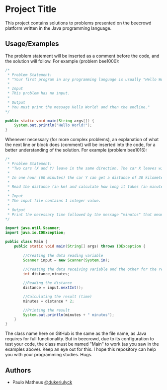 
# Project Title

This project contains solutions to problems presented on the beecrowd platform written in the Java programming language.


## Usage/Examples
The problem statement will be inserted as a comment before the code, and the solution will follow. For example (problem bee1000):
```java
/*
 * Problem Statement:
 * "Your first program in any programming language is usually "Hello World!". In this first problem all you have to do is print this message on the screen.
 * 
 * Input
 * This problem has no input.
 * 
 * Output
 * You must print the message Hello World! and then the endline."
*/

public static void main(String args[]) {
    System.out.println("Hello World!");
}
```
Whenever necessary (for more complex problems), an explanation of what the next line or block does (comment) will be inserted into the code, for a better understanding of the solution. For example (problem bee1016):

```java
/*
 * Problem Statement:
 * "Two cars (X and Y) leave in the same direction. The car X leaves with a constant speed of 60 km/h and the car Y leaves with a constant speed of 90 km / h.
 * 
 * In one hour (60 minutes) the car Y can get a distance of 30 kilometers from the X car, in other words, it can get away one kilometer for each 2 minutes.
 * 
 * Read the distance (in km) and calculate how long it takes (in minutes) for the car Y to take this distance in relation to the other car.
 * 
 * Input
 * The input file contains 1 integer value.
 * 
 * Output
 * Print the necessary time followed by the message "minutos" that means minutes in Portuguese."
*/

import java.util.Scanner;
import java.io.IOException;

public class Main {
    public static void main(String[] args) throws IOException {
        
        //Creating the data reading variable
        Scanner input = new Scanner(System.in);
        
        //Creating the data receiving variable and the other for the result        
        int distance,minutes;

        //Reading the distance
        distance = input.nextInt();

        //Calculating the result (time)
        minutes = distance * 2;

        //Printing the result
        System.out.println(minutes + " minutos");
    }
}
```
The class name here on GitHub is the same as the file name, as Java requires for full functionality. But in beecrowd, due to its configuration to test your code, the class must be named "Main" to work (as you saw in the examples above). Keep an eye out for this.
I hope this repository can help you with your programming studies. Hugs.

## Authors

- Paulo Matheus [@dukeriulyck](https://www.github.com/dukeriulyck)

